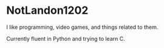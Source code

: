 # NotLandon1202

I like programming, video games, and things related to them. 

Currently fluent in Python and trying to learn C.
